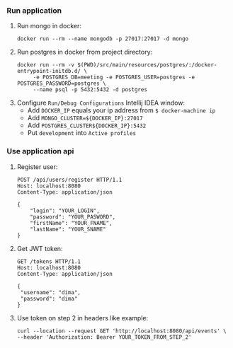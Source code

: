 ### Run application

1. Run mongo in docker:
   ```
   docker run --rm --name mongodb -p 27017:27017 -d mongo
   ```
2. Run postgres in docker from project directory:
   ```
   docker run --rm -v $(PWD)/src/main/resources/postgres/:/docker-entrypoint-initdb.d/ \
        -e POSTGRES_DB=meeting -e POSTGRES_USER=postgres -e POSTGRES_PASSWORD=postgres \
        --name psql -p 5432:5432 -d postgres
   ```
3. Configure `Run/Debug Configurations` Intellij IDEA window:
    * Add `DOCKER_IP` equals your ip address from `$ docker-machine ip`
    * Add `MONGO_CLUSTER=${DOCKER_IP}:27017`
    * Add `POSTGRES_CLUSTER${DOCKER_IP}:5432` 
    * Put `development` into `Active profiles`

### Use application api

1. Register user:
   ```
   POST /api/users/register HTTP/1.1
   Host: localhost:8080
   Content-Type: application/json
   
   {
       "login": "YOUR_LOGIN",
       "password": "YOUR_PASWORD",
       "firstName": "YOUR_FNAME",
       "lastName": "YOUR_SNAME"
   }
   ```
2. Get JWT token:
   ```
   GET /tokens HTTP/1.1
   Host: localhost:8080
   Content-Type: application/json
   
   {
   	"username": "dima",
   	"password": "dima"
   }
   ```
3. Use token on step 2 in headers like example:
   ```
   curl --location --request GET 'http://localhost:8080/api/events' \
   --header 'Authorization: Bearer YOUR_TOKEN_FROM_STEP_2'
   ```
